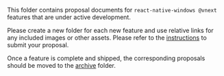 This folder contains proposal documents for `react-native-windows @vnext` features that are under active development.

Please create a new folder for each new feature and use relative links for any included images or other assets. Please refer to the [instructions](../readme.md) to submit your proposal.

Once a feature is complete and shipped, the corresponding proposals should be moved to the [archive](../archive/readme.md) folder.